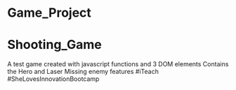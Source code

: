 # Game_Project
# Shooting_Game
A test game created with javascript functions and 3 DOM elements
Contains the Hero and Laser
Missing enemy features
#iTeach #SheLovesInnovationBootcamp
